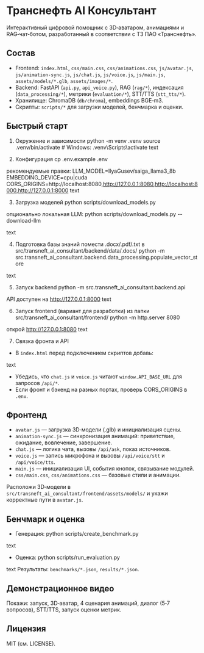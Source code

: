 # Транснефть AI Консультант

Интерактивный цифровой помощник с 3D‑аватаром, анимациями и RAG‑чат‑ботом, разработанный в соответствии с ТЗ ПАО «Транснефть».

## Состав

- Frontend: `index.html`, `css/main.css`, `css/animations.css`, `js/avatar.js`, `js/animation-sync.js`, `js/chat.js`, `js/voice.js`, `js/main.js`, `assets/models/*.glb`, `assets/images/*`.
- Backend: FastAPI (`api.py`, `api_voice.py`), RAG (`rag/*`), индексация (`data_processing/*`), метрики (`evaluation/*`), STT/TTS (`stt_tts/*`).
- Хранилище: ChromaDB (`db/chroma`), embeddings BGE‑m3.
- Скрипты: `scripts/*` для загрузки моделей, бенчмарка и оценки.

## Быстрый старт

1) Окружение и зависимости
python -m venv .venv
source .venv/bin/activate # Windows: .venv\Scripts\activate
text

2) Конфигурация
cp .env.example .env

рекомендуемые правки:
LLM_MODEL=IlyaGusev/saiga_llama3_8b
EMBEDDING_DEVICE=cpu|cuda
CORS_ORIGINS=http://localhost:8080,http://127.0.0.1:8080,http://localhost:8000,http://127.0.0.1:8000
text

3) Загрузка моделей
python scripts/download_models.py

опционально локальная LLM:
python scripts/download_models.py --download-llm

text

4) Подготовка базы знаний
помести .docx/.pdf/.txt в src/transneft_ai_consultant/backend/data/.docs/
python -m src.transneft_ai_consultant.backend.data_processing.populate_vector_store

text

5) Запуск backend
python -m src.transneft_ai_consultant.backend.api

API доступен на http://127.0.0.1:8000
text

6) Запуск frontend (вариант для разработки)
из папки src/transneft_ai_consultant/frontend/
python -m http.server 8080

открой http://127.0.0.1:8080
text

7) Связка фронта и API
- В `index.html` перед подключением скриптов добавь:
<script>window.API_BASE_URL = 'http://127.0.0.1:8000';</script>
text
- Убедись, что `chat.js` и `voice.js` читают `window.API_BASE_URL` для запросов `/api/*`.
- Если фронт и бэкенд на разных портах, проверь CORS_ORIGINS в `.env`.

## Фронтенд

- `avatar.js` — загрузка 3D‑модели (.glb) и инициализация сцены.
- `animation-sync.js` — синхронизация анимаций: приветствие, ожидание, вовлечение, завершение.
- `chat.js` — логика чата, вызовы `/api/ask`, показ источников.
- `voice.js` — запись микрофона и вызовы `/api/voice/stt` и `/api/voice/tts`.
- `main.js` — инициализация UI, события кнопок, связывание модулей.
- `css/main.css`, `css/animations.css` — базовые стили и анимации.

Расположи 3D‑модели в `src/transneft_ai_consultant/frontend/assets/models/` и укажи корректные пути в `avatar.js`.

## Бенчмарк и оценка

- Генерация:
python scripts/create_benchmark.py

text
- Оценка:
python scripts/run_evaluation.py

text
Результаты: `benchmarks/*.json`, `results/*.json`.

## Демонстрационное видео

Покажи: запуск, 3D‑аватар, 4 сценария анимаций, диалог (5‑7 вопросов), STT/TTS, запуск оценки метрик.

## Лицензия

MIT (см. LICENSE).